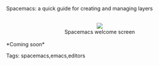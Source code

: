 Spacemacs: a quick guide for creating and managing layers

<br>
 <div style="margin: 0px auto; display: flex; justify-content: center;">
     <img src="https://raw.githubusercontent.com/i90rr/i90rr.github.io/master/resources/img/spacemacs.png" border="0">
</div>
<span style="margin: 0px auto; display: flex; justify-content: center; text-align: center; vertical-align: top;">Spacemacs welcome screen</span>
<br>
*Coming soon*

Tags: spacemacs,emacs,editors
